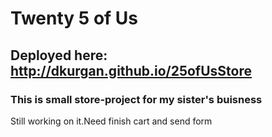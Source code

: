 # Twenty 5 of Us
## Deployed here: http://dkurgan.github.io/25ofUsStore
### This is small store-project for my sister's buisness 

Still working on it.Need finish cart and send form